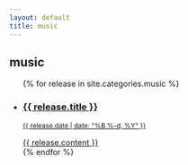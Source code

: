 ```yaml
---
layout: default
title: music
---
```

## music
<ul>
{% for release in site.categories.music %}
<a href="{{ release.url }}">
<li>
<h3>{{ release.title }}</h3>
<p><small>{{ release.date | date: "%B %-d, %Y" }}</small></p>
{{ release.content }}
</li>
</a>
{% endfor %}
</ul>
